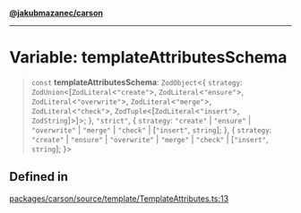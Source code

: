 [**@jakubmazanec/carson**](../README.md)

---

# Variable: templateAttributesSchema

> `const` **templateAttributesSchema**: `ZodObject`\<\{ `strategy`:
> `ZodUnion`\<[`ZodLiteral`\<`"create"`\>, `ZodLiteral`\<`"ensure"`\>,
> `ZodLiteral`\<`"overwrite"`\>, `ZodLiteral`\<`"merge"`\>, `ZodLiteral`\<`"check"`\>,
> `ZodTuple`\<[`ZodLiteral`\<`"insert"`\>, `ZodString`]\>]\>; \}, `"strict"`, \{ `strategy`: `"create"`
> \| `"ensure"` \| `"overwrite"` \| `"merge"` \| `"check"` \| [`"insert"`, `string`]; \}, \{
> `strategy`: `"create"` \| `"ensure"` \| `"overwrite"` \| `"merge"` \| `"check"` \| [`"insert"`,
> `string`]; \}\>

## Defined in

[packages/carson/source/template/TemplateAttributes.ts:13](https://github.com/jakubmazanec/tools/blob/0633c96618f3c6692ade528aee0f27ac091468a5/packages/carson/source/template/TemplateAttributes.ts#L13)
